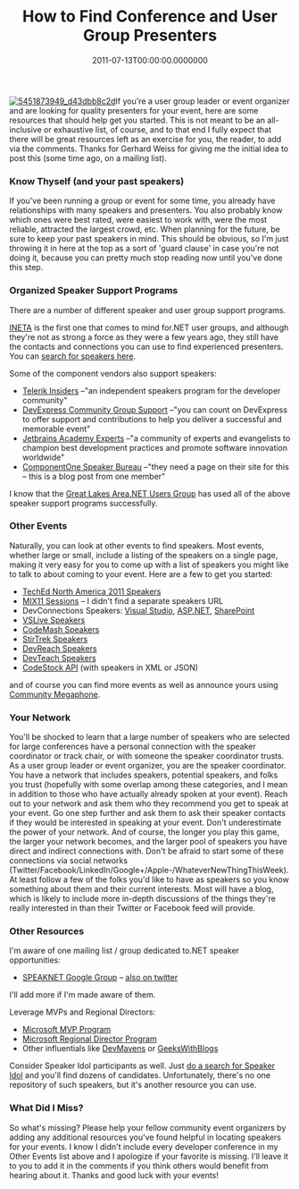 ﻿---
title: How to Find Conference and User Group Presenters
date: "2011-07-13T00:00:00.0000000"
featuredImage: img/how-to-find-conference-and-user-group-presenters-featured.png
---

[![5451873949_d43dbb8c2d](/img/5451873949_d43dbb8c2d_3.jpg "5451873949_d43dbb8c2d")](http://www.flickr.com/photos/m-i-k-e/5451873949)If you're a user group leader or event organizer and are looking for quality presenters for your event, here are some resources that should help get you started. This is not meant to be an all-inclusive or exhaustive list, of course, and to that end I fully expect that there will be great resources left as an exercise for you, the reader, to add via the comments. Thanks for Gerhard Weiss for giving me the initial idea to post this (some time ago, on a mailing list).

### Know Thyself (and your past speakers)

If you've been running a group or event for some time, you already have relationships with many speakers and presenters. You also probably know which ones were best rated, were easiest to work with, were the most reliable, attracted the largest crowd, etc. When planning for the future, be sure to keep your past speakers in mind. This should be obvious, so I'm just throwing it in here at the top as a sort of 'guard clause' in case you're not doing it, because you can pretty much stop reading now until you've done this step.

### Organized Speaker Support Programs

There are a number of different speaker and user group support programs.

[INETA](http://ineta.org) is the first one that comes to mind for.NET user groups, and although they're not as strong a force as they were a few years ago, they still have the contacts and connections you can use to find experienced presenters. You can [search for speakers here](http://ineta.org/Speakers/SearchCommunitySpeakers.aspx).

Some of the component vendors also support speakers:

- [Telerik Insiders](http://www.telerik.com/community/insiders.aspx) –"an independent speakers program for the developer community"
- [DevExpress Community Group Support](http://www.devexpress.com/Home/Community/user-group.xml) –"you can count on DevExpress to offer support and contributions to help you deliver a successful and memorable event"
- [Jetbrains Academy Experts](https://www.jetbrains.com/devnet/academy/experts/index.html) –"a community of experts and evangelists to champion best development practices and promote software innovation worldwide"
- [ComponentOne Speaker Bureau](http://www.developingfor.net/net/joining-the-componentone-speaker-bureau.html) –"they need a page on their site for this – this is a blog post from one member"

I know that the [Great Lakes Area.NET Users Group](http://www.migang.org/Home.aspx) has used all of the above speaker support programs successfully.

### Other Events

Naturally, you can look at other events to find speakers. Most events, whether large or small, include a listing of the speakers on a single page, making it very easy for you to come up with a list of speakers you might like to talk to about coming to your event. Here are a few to get you started:

- [TechEd North America 2011 Speakers](http://channel9.msdn.com/Events/TechEd/NorthAmerica/2011/Speakers)
- [MIX11 Sessions](http://live.visitmix.com/mix11) – I didn't find a separate speakers URL
- DevConnections Speakers: [Visual Studio](http://www.devconnections.com/shows/fall2011/speakers.aspx?s=178), [ASP.NET](http://www.devconnections.com/shows/fall2011/speakers.aspx?s=177), [SharePoint](http://www.devconnections.com/shows/fall2011/speakers.aspx?s=180)
- [VSLive Speakers](http://vslive.com/events/redmond-2011/speakers/speaker-list.aspx)
- [CodeMash Speakers](http://codemash.org)
- [StirTrek Speakers](http://stirtrek.com/Speakers)
- [DevReach Speakers](http://www.devreach.com/Event/Speakers.aspx)
- [DevTeach Speakers](http://www.devteach.com/Speaker.aspx)
- [CodeStock API](http://www.codestock.org/Api.aspx) (with speakers in XML or JSON)

and of course you can find more events as well as announce yours using [Community Megaphone](http://communitymegaphone.com).

### Your Network

You'll be shocked to learn that a large number of speakers who are selected for large conferences have a personal connection with the speaker coordinator or track chair, or with someone the speaker coordinator trusts. As a user group leader or event organizer, you are the speaker coordinator. You have a network that includes speakers, potential speakers, and folks you trust (hopefully with some overlap among these categories, and I mean in addition to those who have actually already spoken at your event). Reach out to your network and ask them who they recommend you get to speak at your event. Go one step further and ask them to ask their speaker contacts if they would be interested in speaking at your event. Don't underestimate the power of your network. And of course, the longer you play this game, the larger your network becomes, and the larger pool of speakers you have direct and indirect connections with. Don't be afraid to start some of these connections via social networks (Twitter/Facebook/LinkedIn/Google+/Apple-/WhateverNewThingThisWeek). At least follow a few of the folks you'd like to have as speakers so you know something about them and their current interests. Most will have a blog, which is likely to include more in-depth discussions of the things they're really interested in than their Twitter or Facebook feed will provide.

### Other Resources

I'm aware of one mailing list / group dedicated to.NET speaker opportunities:

- [SPEAKNET Google Group](https://groups.google.com/group/speaknet?pli=1) – [also on twitter](http://twitter.com/#!/SpeakNET)

I'll add more if I'm made aware of them.

Leverage MVPs and Regional Directors:

- [Microsoft MVP Program](http://mvp.support.microsoft.com)
- [Microsoft Regional Director Program](http://www.microsoftregionaldirectors.com)
- Other influentials like [DevMavens](http://DevMavens.com) or [GeeksWithBlogs](http://geekswithblogs.net/Default.aspx)

Consider Speaker Idol participants as well. Just [do a search for Speaker Idol](http://www.bing.com/search?q=speaker+idol) and you'll find dozens of candidates. Unfortunately, there's no one repository of such speakers, but it's another resource you can use.

### What Did I Miss?

So what's missing? Please help your fellow community event organizers by adding any additional resources you've found helpful in locating speakers for your events. I know I didn't include every developer conference in my Other Events list above and I apologize if your favorite is missing. I'll leave it to you to add it in the comments if you think others would benefit from hearing about it. Thanks and good luck with your events!


